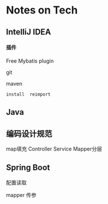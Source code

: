 # Notes on Tech
## IntelliJ IDEA
#### 插件
Free Mybatis plugin

git


maven 

	install  reimport  
## Java

## 编码设计规范
map填充
Controller Service Mapper分层

## Spring Boot
配置读取

mapper 传参




